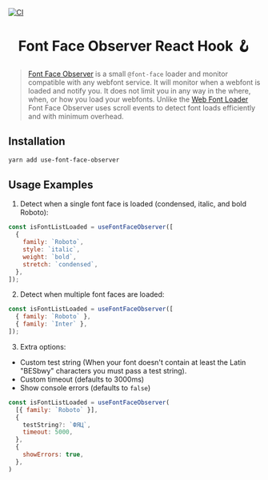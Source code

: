 [![CI](https://github.com/iamskok/use-font-face-observer/actions/workflows/ci.yml/badge.svg)](https://github.com/iamskok/use-font-face-observer/actions/workflows/ci.yml)

<h1 align="center">Font Face Observer React Hook 🪝</h1>

> [Font Face Observer](https://github.com/bramstein/fontfaceobserver) is a small
> `@font-face` loader and monitor compatible with any webfont service. It will
> monitor when a webfont is loaded and notify you. It does not limit you in any
> way in the where, when, or how you load your webfonts. Unlike the
> [Web Font Loader](https://github.com/typekit/webfontloader) Font Face Observer
> uses scroll events to detect font loads efficiently and with minimum overhead.

## Installation

```sh
yarn add use-font-face-observer
```

## Usage Examples

1. Detect when a single font face is loaded (condensed, italic, and bold
   Roboto):

```js
const isFontListLoaded = useFontFaceObserver([
  {
    family: `Roboto`,
    style: `italic`,
    weight: `bold`,
    stretch: `condensed`,
  },
]);
```

2. Detect when multiple font faces are loaded:

```js
const isFontListLoaded = useFontFaceObserver([
  { family: `Roboto` },
  { family: `Inter` },
]);
```

3. Extra options:

- Custom test string (When your font doesn't contain at least the Latin "BESbwy" characters you must
  pass a test string).
- Custom timeout (defaults to 3000ms)
- Show console errors (defaults to `false`)

```js
const isFontListLoaded = useFontFaceObserver(
  [{ family: `Roboto` }],
  {
    testString?: `ФЯЦ`,
    timeout: 5000,
  },
  {
    showErrors: true,
  },
)
```
